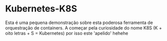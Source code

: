 # Kubernetes-K8S

Esta é uma pequena demonstração sobre esta poderosa ferramenta de orquestração de containers. A começar pela curiosidade do nome K8S (K + oito letras + S = Kubernetes) por isso este 'apelido' hehehe
